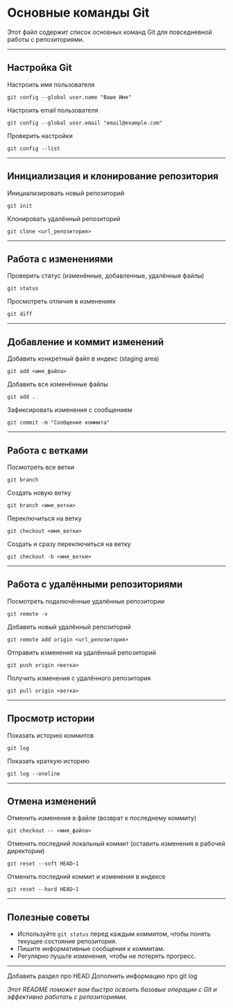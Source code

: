 # Основные команды Git

Этот файл содержит список основных команд Git для повседневной работы с репозиториями.

---

## Настройка Git

Настроить имя пользователя  
```
git config --global user.name "Ваше Имя"
```
Настроить email пользователя  
```
git config --global user.email "email@example.com"
```
Проверить настройки  
```
git config --list
```
---

## Инициализация и клонирование репозитория

Инициализировать новый репозиторий  
```
git init
```
Клонировать удалённый репозиторий  
```
git clone <url_репозитория>
```
---

## Работа с изменениями

Проверить статус (изменённые, добавленные, удалённые файлы)  
```
git status
```

Просмотреть отличия в изменениях  
```
git diff
```
---

## Добавление и коммит изменений

Добавить конкретный файл в индекс (staging area)
```
git add <имя_файла>
```
Добавить все изменённые файлы
```
git add .
```
Зафиксировать изменения с сообщением
```
git commit -m "Сообщение коммита"
```
---

## Работа с ветками

Посмотреть все ветки
```
git branch
```
Создать новую ветку
```
git branch <имя_ветки>
```
Переключиться на ветку
```
git checkout <имя_ветки>
```
Создать и сразу переключиться на ветку
```
git checkout -b <имя_ветки>
```
---

## Работа с удалёнными репозиториями
Посмотреть подключённые удалённые репозитории
```
git remote -v
```
Добавить новый удалённый репозиторий
```
git remote add origin <url_репозитория>
```
Отправить изменения на удалённый репозиторий
```
git push origin <ветка>
```
Получить изменения с удалённого репозитория
```
git pull origin <ветка>
```
---

## Просмотр истории

Показать историю коммитов
```
git log
```
Показать краткую историю
```
git log --oneline
```
---

## Отмена изменений

Отменить изменения в файле (возврат к последнему коммиту)
```
git checkout -- <имя_файла>
```
Отменить последний локальный коммит (оставить изменения в рабочей директории)
```
git reset --soft HEAD~1
```
Отменить последний коммит и изменения в индексе
```
git reset --hard HEAD~1
```
---

## Полезные советы

- Используйте `git status` перед каждым коммитом, чтобы понять текущее состояние репозитория.
- Пишите информативные сообщения к коммитам.
- Регулярно пушьте изменения, чтобы не потерять прогресс.

---
Добавить раздел про HEAD
Дополнить информацию про git log

*Этот README поможет вам быстро освоить базовые операции с Git и эффективно работать с репозиториями.*
